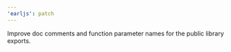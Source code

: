 ```yaml
---
'earljs': patch
---
```


Improve doc comments and function parameter names for the public library exports.

